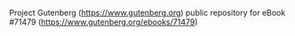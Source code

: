 Project Gutenberg (https://www.gutenberg.org) public repository
for eBook #71479 (https://www.gutenberg.org/ebooks/71479)
